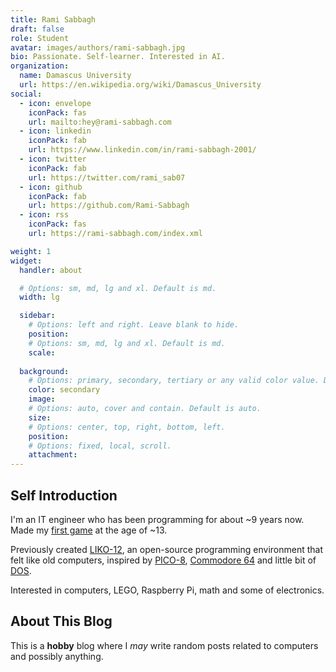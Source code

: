 ```yaml
---
title: Rami Sabbagh
draft: false
role: Student
avatar: images/authors/rami-sabbagh.jpg
bio: Passionate. Self-learner. Interested in AI.
organization:
  name: Damascus University
  url: https://en.wikipedia.org/wiki/Damascus_University
social:
  - icon: envelope
    iconPack: fas
    url: mailto:hey@rami-sabbagh.com
  - icon: linkedin
    iconPack: fab
    url: https://www.linkedin.com/in/rami-sabbagh-2001/
  - icon: twitter
    iconPack: fab
    url: https://twitter.com/rami_sab07
  - icon: github
    iconPack: fab
    url: https://github.com/Rami-Sabbagh
  - icon: rss
    iconPack: fas
    url: https://rami-sabbagh.com/index.xml

weight: 1
widget:
  handler: about

  # Options: sm, md, lg and xl. Default is md.
  width: lg

  sidebar:
    # Options: left and right. Leave blank to hide.
    position:
    # Options: sm, md, lg and xl. Default is md.
    scale:
  
  background:
    # Options: primary, secondary, tertiary or any valid color value. Default is primary.
    color: secondary
    image:
    # Options: auto, cover and contain. Default is auto.
    size:
    # Options: center, top, right, bottom, left.
    position:
    # Options: fixed, local, scroll.
    attachment: 
---
```


## Self Introduction

I'm an IT engineer who has been programming for about ~9 years now.
Made my [first game](https://www.youtube.com/watch?v=IRRi95D8xeQ) at the age of ~13.

Previously created [LIKO-12](https://github.com/LIKO-12/LIKO-12), an open-source programming environment that felt like old computers, inspired by [PICO-8](https://www.lexaloffle.com/pico-8.php), [Commodore 64](https://en.wikipedia.org/wiki/Commodore_64) and little bit of [DOS](https://en.wikipedia.org/wiki/DOS).

Interested in computers, LEGO, Raspberry Pi, math and some of electronics.

## About This Blog

This is a **hobby** blog where I _may_ write random posts related to computers and possibly anything.
